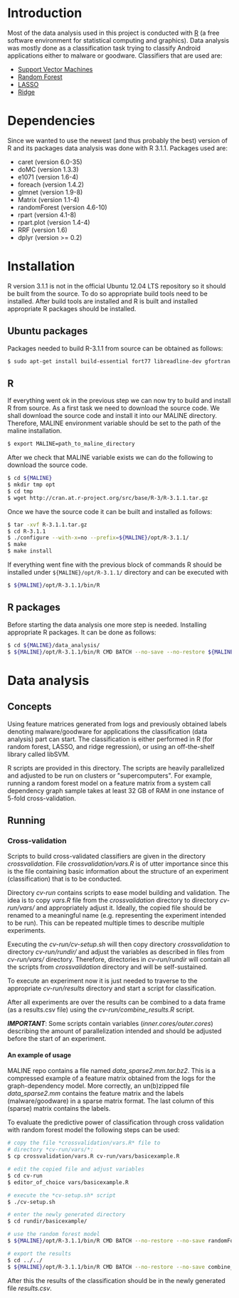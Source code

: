 # Introduction

Most of the data analysis used in this project is conducted with
[R](http://www.r-project.org) (a free software environment for statistical computing and graphics).
Data analysis was mostly done as a classification task trying to classify
Android applications either to malware or goodware. Classifiers that
are used are:
- [Support Vector Machines](http://www.support-vector-machines.org/)
- [Random Forest](https://www.stat.berkeley.edu/~breiman/RandomForests/)
- [LASSO](https://web.stanford.edu/~hastie/glmnet/glmnet_alpha.html)
- [Ridge](https://web.stanford.edu/~hastie/glmnet/glmnet_alpha.html)

# Dependencies

Since we wanted to use the newest (and thus probably the best) version of R and
its packages data analysis was done with R 3.1.1. Packages used are:
- caret (version 6.0-35)
- doMC (version 1.3.3)
- e1071 (version 1.6-4)
- foreach (version 1.4.2)
- glmnet (version 1.9-8)
- Matrix (version 1.1-4)
- randomForest (version 4.6-10)
- rpart (version 4.1-8)
- rpart.plot (version 1.4-4)
- RRF (version 1.6)
- dplyr (version >= 0.2)

# Installation

R version 3.1.1 is not in the official Ubuntu 12.04 LTS repository so
it should be built from the source. To do so appropriate build tools
need to be installed. After build tools are installed and R is built
and installed appropriate R packages should be installed.

## Ubuntu packages

Packages needed to build R-3.1.1 from source can be obtained as follows:

```bash
$ sudo apt-get install build-essential fort77 libreadline-dev gfortran
```

## R

If everything went ok in the previous step we can now try to build and install
R from source. As a first task we need to download the source code.
We shall download the source code and install it into our MALINE directory.
Therefore, MALINE environment variable should be set to the path of the
maline installation.

```bash
$ export MALINE=path_to_maline_directory
```

After we check that MALINE variable exists we can do the following
to download the source code.

```bash
$ cd ${MALINE}
$ mkdir tmp opt
$ cd tmp
$ wget http://cran.at.r-project.org/src/base/R-3/R-3.1.1.tar.gz
```

Once we have the source code it can be built and installed as follows:

```bash
$ tar -xvf R-3.1.1.tar.gz
$ cd R-3.1.1
$ ./configure --with-x=no --prefix=${MALINE}/opt/R-3.1.1/
$ make
$ make install
```

If everything went fine with the previous block of commands R should be
installed under `${MALINE}/opt/R-3.1.1/` directory and can be executed with

```bash
$ ${MALINE}/opt/R-3.1.1/bin/R
```

## R packages

Before starting the data analysis one more step is needed. Installing
appropriate R packages. It can be done as follows:

```bash
$ cd ${MALINE}/data_analysis/
$ ${MALINE}/opt/R-3.1.1/bin/R CMD BATCH --no-save --no-restore ${MALINE}/data_analysis/deps.R
```

# Data analysis

## Concepts

Using feature matrices generated from logs and previously
obtained labels denoting malware/goodware for
applications the classification (data analysis) part can start.
The classification is either performed in R (for random
forest, LASSO, and ridge regression), or using an
off-the-shelf library called libSVM. 

R scripts are provided in this directory.
The scripts are heavily parallelized and adjusted to be run on
clusters or "supercomputers". For example, running a random
forest model on a feature matrix from a system call dependency
graph sample takes at least 32 GB of RAM in
one instance of 5-fold cross-validation.

## Running

### Cross-validation

Scripts to build cross-validated classifiers are given in the
directory *crossvalidation*. File *crossvalidation/vars.R* is of utter
importance since this is the file containing basic information
about the structure of an experiment (classification) that is
to be conducted.

Directory *cv-run* contains scripts to ease model building and validation.
The idea is to copy *vars.R* file from the *crossvalidation* directory
to directory *cv-run/vars/* and appropriately adjust it. Ideally,
the copied file should be renamed to a meaningful name
(e.g. representing the experiment intended to be run).
This can be repeated multiple times to describe multiple experiments.

Executing the *cv-run/cv-setup.sh* will then copy directory *crossvalidation*
to directory *cv-run/rundir/* and adjust the variables as described
in files from *cv-run/vars/* directory. Therefore,
directories in *cv-run/rundir* will contain all the scripts from
*crossvalidation* directory and will be self-sustained.

To execute an experiment now it is just needed to traverse to the appropriate
*cv-run/results* directory and start a script for classification.

After all experiments are over the results can be combined
to a data frame (as a results.csv file) using the *cv-run/combine_results.R*
 script.

***IMPORTANT***: Some scripts contain variables (*inner.cores/outer.cores*)
describing the amount of parallelization intended and should be adjusted
before the start of an experiment.


#### An example of usage

MALINE repo contains a file named *data_sparse2.mm.tar.bz2*.
This is a compressed example of a feature matrix obtained
from the logs for the graph-dependency model. More correctly,
an un(b)zipped file *data_sparse2.mm* contains the
feature matrix and the labels (malware/goodware) in a
sparse matrix format. The last column of this (sparse) matrix
contains the labels.

To evaluate the predictive power of classification
through cross validation with random forest model the
following steps can be used:

```bash
# copy the file *crossvalidation/vars.R* file to 
# directory *cv-run/vars/*:
$ cp crossvalidation/vars.R cv-run/vars/basicexample.R

# edit the copied file and adjust variables
$ cd cv-run
$ editor_of_choice vars/basicexample.R

# execute the *cv-setup.sh* script
$ ./cv-setup.sh

# enter the newly generated directory
$ cd rundir/basicexample/

# use the random forest model
$ ${MALINE}/opt/R-3.1.1/bin/R CMD BATCH --no-restore --no-save randomForest.R

# export the results
$ cd ../../
$ ${MALINE}/opt/R-3.1.1/bin/R CMD BATCH --no-restore --no-save combine_results.R
```

After this the results of the classification should be in the
newly generated file *results.csv*.

